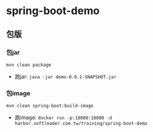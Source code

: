 # spring-boot-demo

## 包版

### 包jar
`mvn clean package`
- 跑jar: `java -jar demo-0.0.1-SNAPSHOT.jar`

### 包image
`mvn clean spring-boot:build-image`
- 跑image: `docker run -p:18080:18080 -d harbor.softleader.com.tw/training/spring-boot-demo`